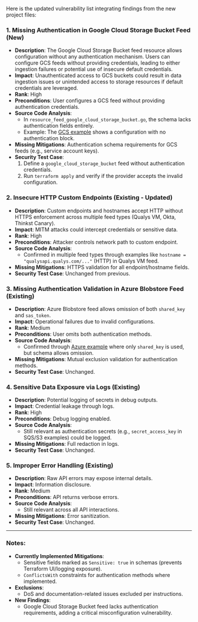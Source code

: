Here is the updated vulnerability list integrating findings from the new project files:

### 1. Missing Authentication in Google Cloud Storage Bucket Feed (New)
- **Description**: The Google Cloud Storage Bucket feed resource allows configuration without any authentication mechanism. Users can configure GCS feeds without providing credentials, leading to either ingestion failures or potential use of insecure default credentials.
- **Impact**: Unauthenticated access to GCS buckets could result in data ingestion issues or unintended access to storage resources if default credentials are leveraged.
- **Rank**: High
- **Preconditions**: User configures a GCS feed without providing authentication credentials.
- **Source Code Analysis**:
  - In `resource_feed_google_cloud_storage_bucket.go`, the schema lacks authentication fields entirely.
  - Example: The [GCS example](../examples/resources/feed/google_cloud_storage_bucket/main.tf) shows a configuration with no authentication block.
- **Missing Mitigations**: Authentication schema requirements for GCS feeds (e.g., service account keys).
- **Security Test Case**:
  1. Define a `google_cloud_storage_bucket` feed without authentication credentials.
  2. Run `terraform apply` and verify if the provider accepts the invalid configuration.

### 2. Insecure HTTP Custom Endpoints (Existing - Updated)
- **Description**: Custom endpoints and hostnames accept HTTP without HTTPS enforcement across multiple feed types (Qualys VM, Okta, Thinkst Canary).
- **Impact**: MITM attacks could intercept credentials or sensitive data.
- **Rank**: High
- **Preconditions**: Attacker controls network path to custom endpoint.
- **Source Code Analysis**:
  - Confirmed in multiple feed types through examples like `hostname = "qualysapi.qualys.com/..."` (HTTP) in Qualys VM feed.
- **Missing Mitigations**: HTTPS validation for all endpoint/hostname fields.
- **Security Test Case**: Unchanged from previous.

### 3. Missing Authentication Validation in Azure Blobstore Feed (Existing)
- **Description**: Azure Blobstore feed allows omission of both `shared_key` and `sas_token`.
- **Impact**: Operational failures due to invalid configurations.
- **Rank**: Medium
- **Preconditions**: User omits both authentication methods.
- **Source Code Analysis**:
  - Confirmed through [Azure example](../examples/resources/feed/azure_blobstore/main.tf) where only `shared_key` is used, but schema allows omission.
- **Missing Mitigations**: Mutual exclusion validation for authentication methods.
- **Security Test Case**: Unchanged.

### 4. Sensitive Data Exposure via Logs (Existing)
- **Description**: Potential logging of secrets in debug outputs.
- **Impact**: Credential leakage through logs.
- **Rank**: High
- **Preconditions**: Debug logging enabled.
- **Source Code Analysis**:
  - Still relevant as authentication secrets (e.g., `secret_access_key` in SQS/S3 examples) could be logged.
- **Missing Mitigations**: Full redaction in logs.
- **Security Test Case**: Unchanged.

### 5. Improper Error Handling (Existing)
- **Description**: Raw API errors may expose internal details.
- **Impact**: Information disclosure.
- **Rank**: Medium
- **Preconditions**: API returns verbose errors.
- **Source Code Analysis**:
  - Still relevant across all API interactions.
- **Missing Mitigations**: Error sanitization.
- **Security Test Case**: Unchanged.

---

### Notes:
- **Currently Implemented Mitigations**:
  - Sensitive fields marked as `Sensitive: true` in schemas (prevents Terraform UI/logging exposure).
  - `ConflictsWith` constraints for authentication methods where implemented.
- **Exclusions**:
  - DoS and documentation-related issues excluded per instructions.
- **New Findings**:
  - Google Cloud Storage Bucket feed lacks authentication requirements, adding a critical misconfiguration vulnerability.
